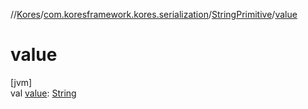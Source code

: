 //[Kores](../../../index.md)/[com.koresframework.kores.serialization](../index.md)/[StringPrimitive](index.md)/[value](value.md)

# value

[jvm]\
val [value](value.md): [String](https://kotlinlang.org/api/latest/jvm/stdlib/kotlin/-string/index.html)
